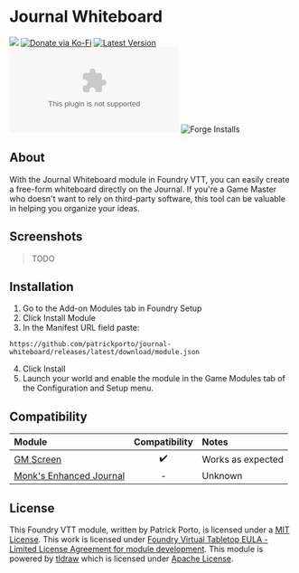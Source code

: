 # Journal Whiteboard

![](https://img.shields.io/badge/Foundry-v11-informational)
[![Donate via Ko-Fi](https://img.shields.io/badge/donate-ko--fi-red.svg?logo=ko-fi)](https://ko-fi.com/darkmoor) [![Latest Version](https://img.shields.io/github/v/tag/patrickporto/journal-whiteboard?label=version)](https://github.com/patrickporto/journal-whiteboard/releases) [![Download Count](https://img.shields.io/github/downloads/patrickporto/journal-whiteboard/latest/journal-whiteboard.zip)](https://github.com/patrickporto/journal-whiteboard/releases)
![Forge Installs](https://img.shields.io/badge/dynamic/json?label=Forge%20Installs&query=package.installs&suffix=%25&url=https%3A%2F%2Fforge-vtt.com%2Fapi%2Fbazaar%2Fpackage%2Fjournal-whiteboard&colorB=4aa94a)

## About

With the Journal Whiteboard module in Foundry VTT, you can easily create a free-form whiteboard directly on the Journal. If you're a Game Master who doesn't want to rely on third-party software, this tool can be valuable in helping you organize your ideas.

## Screenshots

> TODO

## Installation

1. Go to the Add-on Modules tab in Foundry Setup
2. Click Install Module
3. In the Manifest URL field paste:
```
https://github.com/patrickporto/journal-whiteboard/releases/latest/download/module.json
```
4. Click Install
5. Launch your world and enable the module in the Game Modules tab of the Configuration and Setup menu.

## Compatibility

| **Module** | **Compatibility** | **Notes** |
|:--- |:---:|:--- |
| [GM Screen](https://foundryvtt.com/packages/gm-screen) | ✔️ | Works as expected |
| [Monk's Enhanced Journal](https://foundryvtt.com/packages/monks-enhanced-journal) | - | Unknown |

## License

This Foundry VTT module, written by Patrick Porto, is licensed under a [MIT License](./LICENSE).
This work is licensed under [Foundry Virtual Tabletop EULA - Limited License Agreement for module development](https://foundryvtt.com/article/license/).
This module is powered by [tldraw](https://github.com/tldraw/tldraw) which is licensed under [Apache License](https://github.com/tldraw/tldraw/blob/main/LICENSE).
